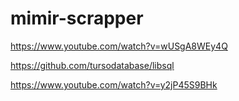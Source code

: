 # mimir-scrapper

https://www.youtube.com/watch?v=wUSgA8WEy4Q

https://github.com/tursodatabase/libsql

https://www.youtube.com/watch?v=y2jP45S9BHk
